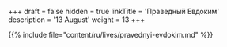 +++
draft = false
hidden = true
linkTitle = 'Праведный Евдоким'
description = '13 August'
weight = 13
+++

{{% include file="content/ru/lives/pravednyi-evdokim.md" %}}
